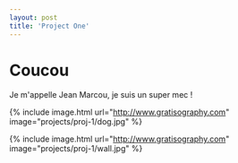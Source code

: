 ```yaml
---
layout: post
title: 'Project One'
---
```

# Coucou
Je m'appelle Jean Marcou, je suis un super mec !

{% include image.html url="http://www.gratisography.com" image="projects/proj-1/dog.jpg" %}

{% include image.html url="http://www.gratisography.com" image="projects/proj-1/wall.jpg" %}
